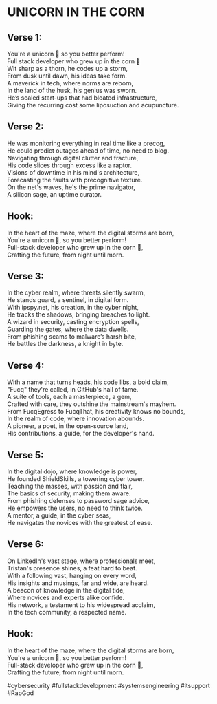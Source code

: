 # UNICORN IN THE CORN

## Verse 1:
You're a unicorn 🦄 so you better perform!  
Full stack developer who grew up in the corn 🌽  
Wit sharp as a thorn, he codes up a storm,  
From dusk until dawn, his ideas take form.  
A maverick in tech, where norms are reborn,  
In the land of the husk, his genius was sworn.  
He’s scaled start-ups that had bloated infrastructure,  
Giving the recurring cost some liposuction and acupuncture.

## Verse 2:
He was monitoring everything in real time like a precog,  
He could predict outages ahead of time, no need to blog.  
Navigating through digital clutter and fracture,  
His code slices through excess like a raptor.  
Visions of downtime in his mind's architecture,  
Forecasting the faults with precognitive texture.  
On the net's waves, he's the prime navigator,  
A silicon sage, an uptime curator.

## Hook:
In the heart of the maze, where the digital storms are born,  
You're a unicorn 🦄, so you better perform!  
Full-stack developer who grew up in the corn 🌽,  
Crafting the future, from night until morn.

## Verse 3:
In the cyber realm, where threats silently swarm,  
He stands guard, a sentinel, in digital form.  
With ipspy.net, his creation, in the cyber night,  
He tracks the shadows, bringing breaches to light.  
A wizard in security, casting encryption spells,  
Guarding the gates, where the data dwells.  
From phishing scams to malware’s harsh bite,  
He battles the darkness, a knight in byte.

## Verse 4:
With a name that turns heads, his code libs, a bold claim,  
"Fucq" they're called, in GitHub's hall of fame.  
A suite of tools, each a masterpiece, a gem,  
Crafted with care, they outshine the mainstream's mayhem.  
From FucqEgress to FucqThat, his creativity knows no bounds,  
In the realm of code, where innovation abounds.  
A pioneer, a poet, in the open-source land,  
His contributions, a guide, for the developer's hand.

## Verse 5:
In the digital dojo, where knowledge is power,  
He founded ShieldSkills, a towering cyber tower.  
Teaching the masses, with passion and flair,  
The basics of security, making them aware.  
From phishing defenses to password sage advice,  
He empowers the users, no need to think twice.  
A mentor, a guide, in the cyber seas,  
He navigates the novices with the greatest of ease.

## Verse 6:
On LinkedIn's vast stage, where professionals meet,  
Tristan's presence shines, a feat hard to beat.  
With a following vast, hanging on every word,  
His insights and musings, far and wide, are heard.  
A beacon of knowledge in the digital tide,  
Where novices and experts alike confide.  
His network, a testament to his widespread acclaim,  
In the tech community, a respected name.

## Hook:
In the heart of the maze, where the digital storms are born,  
You're a unicorn 🦄, so you better perform!  
Full-stack developer who grew up in the corn 🌽,  
Crafting the future, from night until morn.


#cybersecurity #fullstackdevelopment #systemsengineering #itsupport #RapGod
